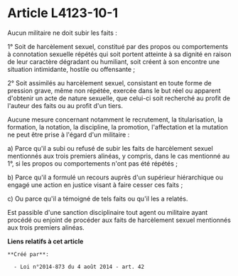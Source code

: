 # Article L4123-10-1

Aucun militaire ne doit subir les faits : 

1° Soit de harcèlement sexuel, constitué par des propos ou comportements à connotation sexuelle répétés qui soit portent
atteinte à sa dignité en raison de leur caractère dégradant ou humiliant, soit créent à son encontre une situation
intimidante, hostile ou offensante ; 

2° Soit assimilés au harcèlement sexuel, consistant en toute forme de pression grave, même non répétée, exercée dans le but
réel ou apparent d'obtenir un acte de nature sexuelle, que celui-ci soit recherché au profit de l'auteur des faits ou au
profit d'un tiers. 

Aucune mesure concernant notamment le recrutement, la titularisation, la formation, la notation, la discipline, la promotion,
l'affectation et la mutation ne peut être prise à l'égard d'un militaire : 

a) Parce qu'il a subi ou refusé de subir les faits de harcèlement sexuel mentionnés aux trois premiers alinéas, y compris,
dans le cas mentionné au 1°, si les propos ou comportements n'ont pas été répétés ; 

b) Parce qu'il a formulé un recours auprès d'un supérieur hiérarchique ou engagé une action en justice visant à faire cesser
ces faits ; 

c) Ou parce qu'il a témoigné de tels faits ou qu'il les a relatés. 

Est passible d'une sanction disciplinaire tout agent ou militaire ayant procédé ou enjoint de procéder aux faits de
harcèlement sexuel mentionnés aux trois premiers alinéas.

**Liens relatifs à cet article**

	**Créé par**:

	  - Loi n°2014-873 du 4 août 2014 - art. 42
